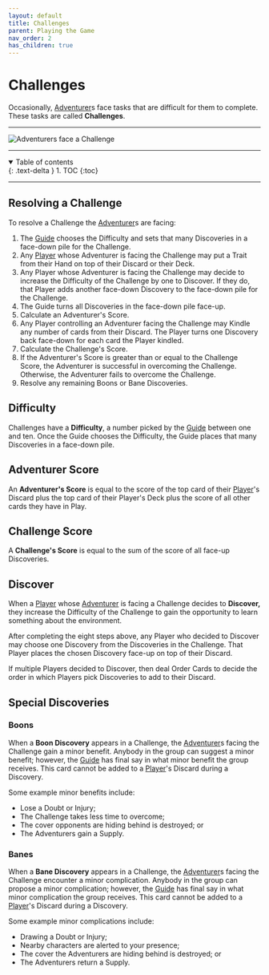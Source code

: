 ```yaml
---
layout: default
title: Challenges
parent: Playing the Game
nav_order: 2
has_children: true
---
```



# Challenges

Occasionally, [Adventurer](https://plerpsandplerps.github.io/Sprouting-Tales/docs/Introduction/Basics.html#player-and-adventurer)s face tasks that are difficult for them to complete. These tasks are called **Challenges**.

---

<img src="https://plerpsandplerps.github.io/Sprouting-Tales/artwork/Art_Challenge.png" alt="Adventurers face a Challenge">

---

<details open markdown="block">
  <summary>
    Table of contents
  </summary>
  {: .text-delta }
1. TOC
{:toc}
</details>

---

## Resolving a Challenge

To resolve a Challenge the [Adventurer](https://plerpsandplerps.github.io/Sprouting-Tales/docs/Introduction/Basics.html#player-and-adventurer)s are facing:
1. The [Guide](https://plerpsandplerps.github.io/Sprouting-Tales/docs/Introduction/Basics.html#guide) chooses the Difficulty and sets that many Discoveries in a face-down pile for the Challenge. 
2. Any [Player](https://plerpsandplerps.github.io/Sprouting-Tales/docs/Introduction/Basics.html#player-and-adventurer) whose Adventurer is facing the Challenge may put a Trait from their Hand on top of their Discard or their Deck.
2. Any Player whose Adventurer is facing the Challenge may decide to increase the Difficulty of the Challenge by one to Discover. If they do, that Player adds another face-down Discovery to the face-down pile for the Challenge.
3. The Guide turns all Discoveries in the face-down pile face-up.
4. Calculate an Adventurer's Score. 
6. Any Player controlling an Adventurer facing the Challenge may Kindle any number of cards from their Discard. The Player turns one Discovery back face-down for each card the Player kindled.
7. Calculate the Challenge's Score.
8. If the Adventurer's Score is greater than or equal to the Challenge Score, the Adventurer is successful in overcoming the Challenge. Otherwise, the Adventurer fails to overcome the Challenge. 
9. Resolve any remaining Boons or Bane Discoveries. 

## Difficulty

Challenges have a **Difficulty**, a number picked by the [Guide](https://plerpsandplerps.github.io/Sprouting-Tales/docs/Introduction/Basics.html#guide) between one and ten. Once the Guide chooses the Difficulty, the Guide places that many Discoveries in a face-down pile. 

## Adventurer Score

An **Adventurer's Score** is equal to the score of the top card of their [Player](https://plerpsandplerps.github.io/Sprouting-Tales/docs/Introduction/Basics.html#player-and-adventurer)'s Discard plus the top card of their Player's Deck plus the score of all other cards they have in Play. 

## Challenge Score

A **Challenge's Score** is equal to the sum of the score of all face-up Discoveries.

## Discover

When a [Player](https://plerpsandplerps.github.io/Sprouting-Tales/docs/Introduction/Basics.html#player-and-adventurer) whose [Adventurer](https://plerpsandplerps.github.io/Sprouting-Tales/docs/Introduction/Basics.html#player-and-adventurer) is facing a Challenge decides to **Discover,** they increase the Difficulty of the Challenge to gain the opportunity to learn something about the environment. 

After completing the eight steps above, any Player who decided to Discover may choose one Discovery from the Discoveries in the Challenge. That Player places the chosen Discovery face-up on top of their Discard. 

If multiple Players decided to Discover, then deal Order Cards to decide the order in which Players pick Discoveries to add to their Discard. 

## Special Discoveries

### Boons

When a **Boon Discovery** appears in a Challenge, the [Adventurer](https://plerpsandplerps.github.io/Sprouting-Tales/docs/Introduction/Basics.html#player-and-adventurer)s facing the Challenge gain a minor benefit. Anybody in the group can suggest a minor benefit; however, the [Guide](https://plerpsandplerps.github.io/Sprouting-Tales/docs/Introduction/Basics.html#guide) has final say in what minor benefit the group receives. This card cannot be added to a [Player](https://plerpsandplerps.github.io/Sprouting-Tales/docs/Introduction/Basics.html#player-and-adventurer)'s Discard during a Discovery. 

Some example minor benefits include:
- Lose a Doubt or Injury; 
- The Challenge takes less time to overcome;
- The cover opponents are hiding behind is destroyed; or
- The Adventurers gain a Supply. 

### Banes

When a **Bane Discovery** appears in a Challenge, the [Adventurer](https://plerpsandplerps.github.io/Sprouting-Tales/docs/Introduction/Basics.html#player-and-adventurer)s facing the Challenge encounter a minor complication. Anybody in the group can propose a minor complication; however, the [Guide](https://plerpsandplerps.github.io/Sprouting-Tales/docs/Introduction/Basics.html#guide) has final say in what minor complication the group receives. This card cannot be added to a [Player](https://plerpsandplerps.github.io/Sprouting-Tales/docs/Introduction/Basics.html#player-and-adventurer)'s Discard during a Discovery. 

Some example minor complications include: 
- Drawing a Doubt or Injury;
- Nearby characters are alerted to your presence;
- The cover the Adventurers are hiding behind is destroyed; or
- The Adventurers return a Supply. 

<!-- 

## Example Challenge Resolution

-->